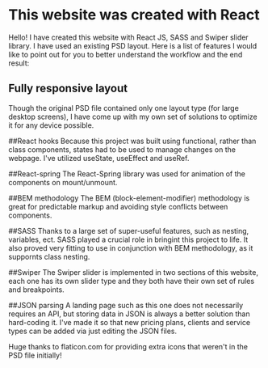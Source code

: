 # This website was created with React

Hello! I have created this website with React JS, SASS and Swiper slider library. I have used an existing PSD layout.
Here is a list of features I would like to point out for you to better understand the workflow and the end result:

## Fully responsive layout
Though the original PSD file contained only one layout type (for large desktop screens), I have come up with my own set of solutions to optimize it for any device possible.

##React hooks
Because this project was built using functional, rather than class components, states had to be used to manage changes on the webpage. I've utilized useState, useEffect and useRef.

##React-spring
The React-Spring library was used for animation of the components on mount/unmount.

##BEM methodology
The BEM (block-element-modifier) methodology is great for predictable markup and avoiding style conflicts between components.

##SASS
Thanks to a large set of super-useful features, such as nesting, variables, ect. SASS played a crucial role in bringint this project to life. It also proved very fitting to use in conjunction with BEM methodology, as it suppornts class nesting.

##Swiper
The Swiper slider is implemented in two sections of this website, each one has its own slider type and they both have their own set of rules and breakpoints.

##JSON parsing
A landing page such as this one does not necessarily requires an API, but storing data in JSON is always a better solution than hard-coding it. I've made it so that new pricing plans, clients and service types can be added via just editing the JSON files.

Huge thanks to flaticon.com for providing extra icons that weren't in the PSD file initially!
